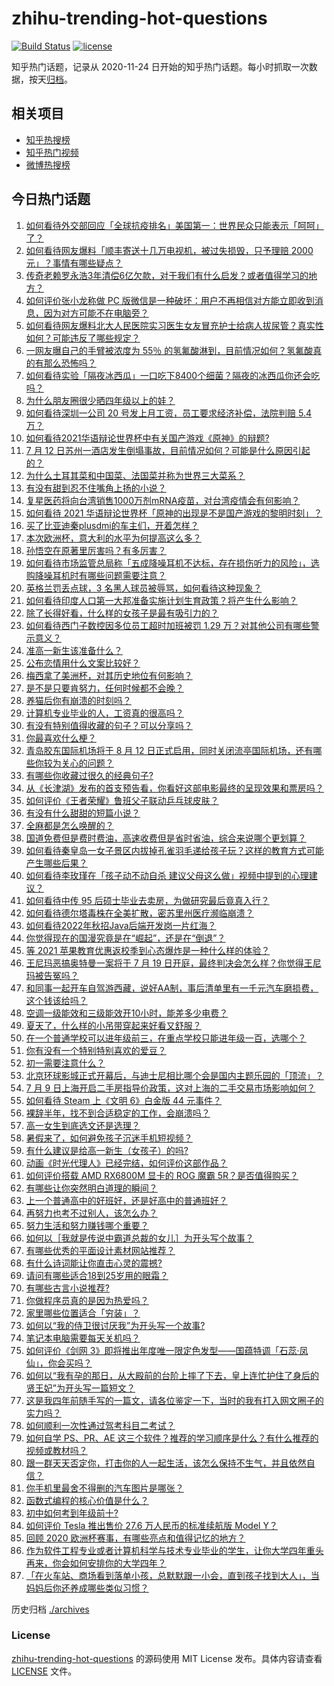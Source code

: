 # zhihu-trending-hot-questions

[![Build Status](https://github.com/justjavac/zhihu-trending-hot-questions/workflows/ci/badge.svg?branch=master)](https://github.com/justjavac/zhihu-trending-hot-questions/actions)
[![license](https://img.shields.io/github/license/justjavac/zhihu-trending-hot-questions)](https://github.com/justjavac/zhihu-trending-hot-questions/blob/master/LICENSE)

知乎热门话题，记录从 2020-11-24 日开始的知乎热门话题。每小时抓取一次数据，按天[归档](./archives)。

## 相关项目

- [知乎热搜榜](https://github.com/justjavac/zhihu-trending-top-search)
- [知乎热门视频](https://github.com/justjavac/zhihu-trending-hot-video)
- [微博热搜榜](https://github.com/justjavac/weibo-trending-hot-search)

## 今日热门话题

<!-- BEGIN -->
<!-- 最后更新时间 Tue Jul 13 2021 09:48:58 GMT+0800 (China Standard Time) -->

1. [如何看待外交部回应「全球抗疫排名」美国第一：世界民众只能表示「呵呵」了？](https://www.zhihu.com/question/471798111)
2. [如何看待网友爆料「顺丰寄送十几万电视机，被过失损毁，只予理赔 2000
   元」？事情有哪些疑点？](https://www.zhihu.com/question/458784986)
3. [传奇老赖罗永浩3年清偿6亿欠款，对于我们有什么启发？或者值得学习的地方？](https://www.zhihu.com/question/470804093)
4. [如何评价张小龙称做 PC
   版微信是一种破坏：用户不再相信对方能立即收到消息，因为对方可能不在电脑旁？](https://www.zhihu.com/question/471759055)
5. [如何看待网友爆料北大人民医院实习医生女友冒充护士给病人拔尿管？真实性如何？可能违反了哪些规定？](https://www.zhihu.com/question/471790162)
6. [一网友曝自己的手臂被浓度为 55％
   的氢氟酸淋到，目前情况如何？氢氟酸真的有那么恐怖吗？](https://www.zhihu.com/question/471598267)
7. [如何看待实验「隔夜冰西瓜」一口吃下8400个细菌？隔夜的冰西瓜你还会吃吗？](https://www.zhihu.com/question/471317641)
8. [为什么朋友圈很少晒四年级以上的娃？](https://www.zhihu.com/question/462953490)
9. [如何看待深圳一公司 20 号发上月工资，员工要求经济补偿，法院判赔 5.4
   万？](https://www.zhihu.com/question/471726471)
10. [如何看待2021华语辩论世界杯中有关国产游戏《原神》的辩题?](https://www.zhihu.com/question/471713998)
11. [7 月 12
    日苏州一酒店发生倒塌事故，目前情况如何？可能是什么原因引起的？](https://www.zhihu.com/question/471831440)
12. [为什么土耳其菜和中国菜、法国菜并称为世界三大菜系？](https://www.zhihu.com/question/68355022)
13. [有没有甜到忍不住嘴角上扬的小说？](https://www.zhihu.com/question/446148942)
14. [复星医药将向台湾销售1000万剂mRNA疫苗，对台湾疫情会有何影响？](https://www.zhihu.com/question/471631426)
15. [如何看待 2021
    华语辩论世界杯「原神的出现是不是国产游戏的黎明时刻」？](https://www.zhihu.com/question/471708835)
16. [买了比亚迪秦plusdmi的车主们，开着怎样？](https://www.zhihu.com/question/461272564)
17. [本次欧洲杯，意大利的水平为何提高这么多？](https://www.zhihu.com/question/470248238)
18. [孙悟空在原著里厉害吗？有多厉害？](https://www.zhihu.com/question/317829973)
19. [如何看待市场监管总局称「五成降噪耳机不达标，存在损伤听力的风险」，选购降噪耳机时有哪些问题需要注意？](https://www.zhihu.com/question/471794713)
20. [英格兰罚丢点球，3 名黑人球员被辱骂，如何看待这种现象？](https://www.zhihu.com/question/471779840)
21. [如何看待印度人口第一大邦准备实施计划生育政策？将产生什么影响？](https://www.zhihu.com/question/471723127)
22. [除了长得好看，什么样的女孩子是最有吸引力的？](https://www.zhihu.com/question/432679628)
23. [如何看待西门子数控因多位员工超时加班被罚 1.29
    万？对其他公司有哪些警示意义？](https://www.zhihu.com/question/471814227)
24. [准高一新生该准备什么？](https://www.zhihu.com/question/412812541)
25. [公布恋情用什么文案比较好？](https://www.zhihu.com/question/462399444)
26. [梅西拿了美洲杯，对其历史地位有何影响？](https://www.zhihu.com/question/471509448)
27. [是不是只要肯努力，任何时候都不会晚？](https://www.zhihu.com/question/468650216)
28. [养猫后你有崩溃的时刻吗？](https://www.zhihu.com/question/471478075)
29. [计算机专业毕业的人，工资真的很高吗？](https://www.zhihu.com/question/387896176)
30. [有没有特别值得收藏的句子？可以分享吗？](https://www.zhihu.com/question/470075209)
31. [你最喜欢什么梗？](https://www.zhihu.com/question/288135220)
32. [青岛胶东国际机场将于 8 月 12
    日正式启用，同时关闭流亭国际机场，还有哪些你较为关心的问题？](https://www.zhihu.com/question/471718633)
33. [有哪些你收藏过很久的经典句子?](https://www.zhihu.com/question/458504453)
34. [从《长津湖》发布的首支预告看，你看好这部电影最终的呈现效果和票房吗？](https://www.zhihu.com/question/471713940)
35. [如何评价《王者荣耀》鲁班父子联动乒乓球皮肤？](https://www.zhihu.com/question/470666998)
36. [有没有什么甜甜的短篇小说？](https://www.zhihu.com/question/337950627)
37. [全麻都是怎么唤醒的？](https://www.zhihu.com/question/466561520)
38. [国道免费但是费时费油，高速收费但是省时省油，综合来说哪个更划算？](https://www.zhihu.com/question/470118462)
39. [如何看待秦皇岛一女子景区内拔掉孔雀羽毛递给孩子玩？这样的教育方式可能产生哪些后果？](https://www.zhihu.com/question/471674496)
40. [如何看待李玫瑾在「孩子动不动自杀
    建议父母这么做」视频中提到的心理建议？](https://www.zhihu.com/question/471634095)
41. [如何看待中传 95 后硕士毕业去卖房，为做研究最后竟真入行？](https://www.zhihu.com/question/471727728)
42. [如何看待德尔塔毒株在全美扩散，密苏里州医疗濒临崩溃？](https://www.zhihu.com/question/471555278)
43. [如何看待2022年秋招Java后端开发岗一片红海？](https://www.zhihu.com/question/471105298)
44. [你觉得现在的国漫究竟是在“崛起”，还是在“倒退”？](https://www.zhihu.com/question/470428413)
45. [等 2021 苹果教育优惠返校季到心态爆炸是一种什么样的体验？](https://www.zhihu.com/question/471063336)
46. [王尼玛恶搞奥特曼一案将于 7 月 19
    日开庭，最终判决会怎么样？你觉得王尼玛被告冤吗？](https://www.zhihu.com/question/471139974)
47. [和同事一起开车自驾游西藏，说好AA制，事后清单里有一千元汽车磨损费，这个钱该给吗？](https://www.zhihu.com/question/465716749)
48. [空调一级能效和三级能效开10小时，能差多少电费？](https://www.zhihu.com/question/329341284)
49. [夏天了，什么样的小吊带穿起来好看又舒服？](https://www.zhihu.com/question/467022624)
50. [在一个普通学校可以进年级前三，在重点学校只能进年级一百，选哪个？](https://www.zhihu.com/question/461739253)
51. [你有没有一个特别特别喜欢的爱豆？](https://www.zhihu.com/question/471379389)
52. [初一需要注意什么？](https://www.zhihu.com/question/470961386)
53. [北京环球影城正式开幕后，与迪士尼相比哪个会是国内主题乐园的「顶流」？](https://www.zhihu.com/question/470467852)
54. [7 月 9
    日上海开启二手房指导价政策，这对上海的二手交易市场影响如何？](https://www.zhihu.com/question/471152148)
55. [如何看待 Steam 上《文明 6》白金版 44 元事件？](https://www.zhihu.com/question/471083947)
56. [裸辞半年，找不到合适稳定的工作，会崩溃吗？](https://www.zhihu.com/question/470055976)
57. [高一女生到底选文还是选理？](https://www.zhihu.com/question/462365131)
58. [暑假来了，如何避免孩子沉迷手机短视频？](https://www.zhihu.com/question/471097062)
59. [有什么建议是给高一新生（女孩子）的吗?](https://www.zhihu.com/question/470497705)
60. [动画《时光代理人》已经完结，如何评价这部作品？](https://www.zhihu.com/question/470959705)
61. [如何评价搭载 AMD RX6800M 显卡的 ROG 魔霸
    5R？是否值得购买？](https://www.zhihu.com/question/471650688)
62. [有哪些让你突然明白道理的瞬间？](https://www.zhihu.com/question/63810094)
63. [上一个普通高中的好班好，还是好高中的普通班好？](https://www.zhihu.com/question/471616938)
64. [再努力也考不过别人，该怎么办？](https://www.zhihu.com/question/470612132)
65. [努力生活和努力赚钱哪个重要？](https://www.zhihu.com/question/469544195)
66. [如何以［我就是传说中霸道总裁的女儿］为开头写个故事？](https://www.zhihu.com/question/455867035)
67. [有哪些优秀的平面设计素材网站推荐？](https://www.zhihu.com/question/20396362)
68. [有什么诗词能让你直击心灵的震撼?](https://www.zhihu.com/question/469866078)
69. [请问有哪些适合18到25岁用的眼霜？](https://www.zhihu.com/question/322847034)
70. [有哪些古言小说推荐?](https://www.zhihu.com/question/407505153)
71. [你做程序员真的是因为热爱吗？](https://www.zhihu.com/question/453885905)
72. [家里哪些位置适合「穷装」？](https://www.zhihu.com/question/441324496)
73. [如何以“我的侍卫很讨厌我”为开头写一个故事?](https://www.zhihu.com/question/440852420)
74. [笔记本电脑需要每天关机吗？](https://www.zhihu.com/question/424633596)
75. [如何评价《剑网
    3》即将推出年度唯一限定色发型——国蕴特调「石蕊·凤仙」，你会买吗？](https://www.zhihu.com/question/471717436)
76. [如何以“我有孕的那日，从大殿前的台阶上摔了下去，皇上连忙护住了身后的贤王妃”为开头写一篇短文？](https://www.zhihu.com/question/424583928)
77. [这是我四年前随手写的一篇文，请各位鉴定一下，当时的我有打入网文圈子的实力吗？](https://www.zhihu.com/question/471660118)
78. [如何顺利一次性通过驾考科目二考试？](https://www.zhihu.com/question/24518251)
79. [如何自学 PS、PR、AE
    这三个软件？推荐的学习顺序是什么？有什么推荐的视频或教材吗？](https://www.zhihu.com/question/38197869)
80. [跟一群天天否定你，打击你的人一起生活，该怎么保持不生气，并且依然自信？](https://www.zhihu.com/question/470883728)
81. [你手机里最舍不得删的汽车图片是哪张？](https://www.zhihu.com/question/468845093)
82. [函数式编程的核心价值是什么？](https://www.zhihu.com/question/471098472)
83. [初中如何考到年级前十?](https://www.zhihu.com/question/353434774)
84. [如何评价 Tesla 推出售价 27.6 万人民币的标准续航版 Model
    Y？](https://www.zhihu.com/question/470837546)
85. [回顾 2020 欧洲杯赛事，有哪些亮点和值得记忆的地方？](https://www.zhihu.com/question/471538861)
86. [作为软件工程专业或者计算机科学与技术专业毕业的学生，让你大学四年重头再来，你会如何安排你的大学四年？](https://www.zhihu.com/question/426053091)
87. [「在火车站、商场看到落单小孩，总默默跟一小会，直到孩子找到大人」，当妈妈后你还养成哪些类似习惯？](https://www.zhihu.com/question/471287409)

<!-- END -->

历史归档 [./archives](./archives)

### License

[zhihu-trending-hot-questions](https://github.com/justjavac/zhihu-trending-hot-questions)
的源码使用 MIT License 发布。具体内容请查看 [LICENSE](./LICENSE) 文件。

